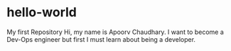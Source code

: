 # hello-world
My first Repository
Hi, my name is Apoorv Chaudhary. I want to become a Dev-Ops engineer but first I must learn about being a developer.
